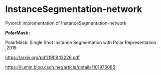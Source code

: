 # InstanceSegmentation-network
Pytorch implementation of InstanceSegmentation-network



**PolarMask :**

PolarMask: Single Shot Instance Segmentation with Polar Representation ,2019

https://arxiv.org/pdf/1909.13226.pdf

https://liumin.blog.csdn.net/article/details/101975085


